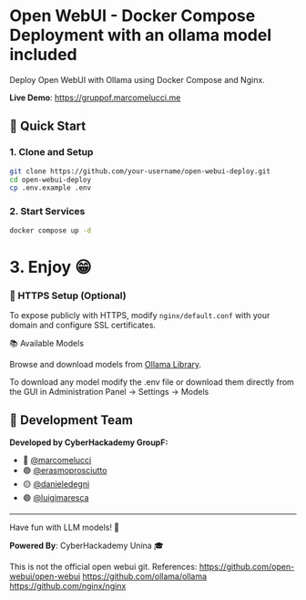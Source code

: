 # Open WebUI - Docker Compose Deployment with an ollama model included

Deploy Open WebUI with Ollama using Docker Compose and Nginx.

**Live Demo**: https://gruppof.marcomelucci.me

## 🚀 Quick Start

### 1. Clone and Setup

```bash
git clone https://github.com/your-username/open-webui-deploy.git
cd open-webui-deploy
cp .env.example .env
```

### 2. Start Services

```bash
docker compose up -d
```

# 3. Enjoy 😁



### 🔧 HTTPS Setup (Optional)

To expose publicly with HTTPS, modify `nginx/default.conf` with your domain and configure SSL certificates.

📚 Available Models

Browse and download models from [Ollama Library](https://ollama.ai/library).

To download any model modify the .env file or download them directly from the GUI in Administration Panel -> Settings -> Models

## 👥 Development Team

**Developed by CyberHackademy GroupF:**

- 🔵 [@marcomelucci](https://github.com/marcomelucci)
- 🟢 [@erasmoprosciutto](https://github.com/erasmoprosciutto)
- 🟡 [@danieledegni](https://github.com/danieledegni)
- 🟣 [@luigimaresca](https://github.com/luigimaresca)

---

Have fun with LLM models! 🚀

**Powered By**: CyberHackademy Unina 🎓

This is not the official open webui git.
References: 
https://github.com/open-webui/open-webui
https://github.com/ollama/ollama
https://github.com/nginx/nginx

